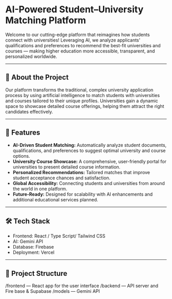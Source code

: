 # AI-Powered Student–University Matching Platform

Welcome to our cutting-edge platform that reimagines how students connect with universities! Leveraging AI, we analyze applicants' qualifications and preferences to recommend the best-fit universities and courses — making higher education more accessible, transparent, and personalized worldwide.

---

## 🚀 About the Project

Our platform transforms the traditional, complex university application process by using artificial intelligence to match students with universities and courses tailored to their unique profiles. Universities gain a dynamic space to showcase detailed course offerings, helping them attract the right candidates effectively.

---

## 🎯 Features

- **AI-Driven Student Matching:** Automatically analyze student documents, qualifications, and preferences to suggest optimal university and course options.  
- **University Course Showcase:** A comprehensive, user-friendly portal for universities to present detailed course information.  
- **Personalized Recommendations:** Tailored matches that improve student acceptance chances and satisfaction.  
- **Global Accessibility:** Connecting students and universities from around the world in one platform.  
- **Future-Ready:** Designed for scalability with AI enhancements and additional educational services planned.

---

## 🛠️ Tech Stack

- Frontend: React / Type Script/ Tailwind CSS    
- AI: Gemini API 
- Database: Firebase
- Deployment: Vercel 

---

## 📁 Project Structure
/frontend — React app for the user interface
/backend — API server and Fire base & Supabase
/models — Gemini API 
